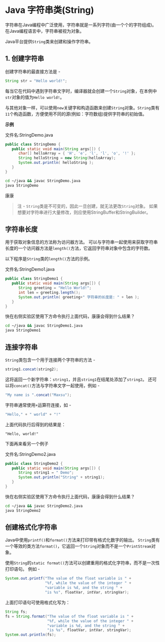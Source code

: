 # Java 字符串类(String)

字符串在Java编程中广泛使用，字符串就是一系列字符(由一个个的字符组成)。 在Java编程语言中，字符串被视为对象。

Java平台提供`String`类来创建和操作字符串。

## 1. 创建字符串

创建字符串的最直接方法是 - 

```java
String str = "Hello world!";
```

每当它在代码中遇到字符串文字时，编译器就会创建一个`String`对象，在本例中`str`对象的值为`Hello world!`。

与其他对象一样，可以使用`new`关键字和构造函数来创建`String`对象。`String`类有`11`个构造函数，方便使用不同的源(例如：字符数组)提供字符串的初始值。

**示例**

文件名:StringDemo.java

```java
public class StringDemo {
   public static void main(String args[]) {
      char[] helloArray = { 'H', 'e', 'l', 'l', 'o', '!' };
      String helloString = new String(helloArray);  
      System.out.println( helloString );
   }
}
```

```bash
cd ~/java && javac StringDemo.java
java StringDemo
```

康康

>注 -  `String`类是不可变的，因此一旦创建，就无法更改`String`对象。 如果想要对字符串进行大量修改，则应使用StringBuffer和StringBuilder。

## 字符串长度

用于获取对象信息的方法称为访问器方法。 可以与字符串一起使用来获取字符串长度的一个访问器方法是`length()`方法，它返回字符串对象中包含的字符数。

以下程序是`String`类的`length()`方法的示例。

文件名:StringDemo1.java

```java
public class StringDemo1 {
   public static void main(String args[]) {
      String greeting = "Hello World!";
      int len = greeting.length();
      System.out.println( greeting+" 字符串的长度是: " + len );
   }
}
```

快在右侧实验区使用下方命令执行上面代码，康康会得到什么结果？
```bash
cd ~/java && javac StringDemo1.java
java StringDemo1
```

## 连接字符串

`String`类包含一个用于连接两个字符串的方法 - 

```java
string1.concat(string2);
```

这将返回一个新字符串：`string1`，并且`string1`在结尾处添加了`string2`。 还可以将`concat()`方法与字符串文字一起使用，例如 - 

```java
"My name is ".concat("Maxsu");
```

字符串通常使用`+`运算符连接，如 - 

```java
"Hello," + " world" + "!"
```

上面代码执行后得到的结果是：

```shell
"Hello, world!"
```

下面再来看另一个例子

文件名:StringDemo2.java

```java
public class StringDemo2 {
   public static void main(String args[]) {
      String string1 = " Demo";
      System.out.println("String" + string1);
   }
}
```

快在右侧实验区使用下方命令执行上面代码，康康会得到什么结果？

```bash
cd ~/java && javac StringDemo2.java
java StringDemo2
```

## 创建格式化字符串

Java中使用`printf()`和`format()`方法来打印带有格式化数字的输出。 `String`类有一个等效的类方法`format()`，它返回一个`String`对象而不是一个`PrintStream`对象。

使用`String`的`static format()`方法可以创建重用的格式化字符串，而不是一次性打印语句。 例如 - 

```java
System.out.printf("The value of the float variable is " +
                  "%f, while the value of the integer " +
                  "variable is %d, and the string " +
                  "is %s", floatVar, intVar, stringVar);
```

上面打印语句可使用格式化写为：

```java
String fs;
fs = String.format("The value of the float variable is " +
                   "%f, while the value of the integer " +
                   "variable is %d, and the string " +
                   "is %s", floatVar, intVar, stringVar);
System.out.println(fs);
```